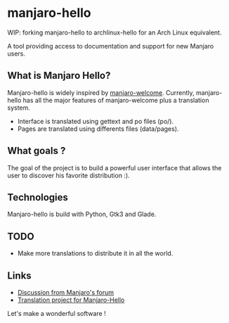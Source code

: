 manjaro-hello
=============

WIP: forking manjaro-hello to archlinux-hello for an Arch Linux equivalent.

A tool providing access to documentation and support for new Manjaro users.

## What is Manjaro Hello?

Manjaro-hello is widely inspired by [manjaro-welcome](https://github.com/manjaro/manjaro-welcome).
Currently, manjaro-hello has all the major features of manjaro-welcome plus a translation system.
- Interface is translated using gettext and po files (po/).
- Pages are translated using differents files (data/pages).

## What goals ?

The goal of the project is to build a powerful user interface that allows the user to discover his favorite distribution :).

## Technologies

Manjaro-hello is build with Python, Gtk3 and Glade.

## TODO

- Make more translations to distribute it in all the world.

## Links

- [Discussion from Manjaro's forum](https://forum.manjaro.org/t/start-work-on-a-new-welcome-screen-for-manjaro/13685)
- [Translation project for Manjaro-Hello](https://www.transifex.com/manjarolinux/manjaro-hello)

Let's make a wonderful software !
